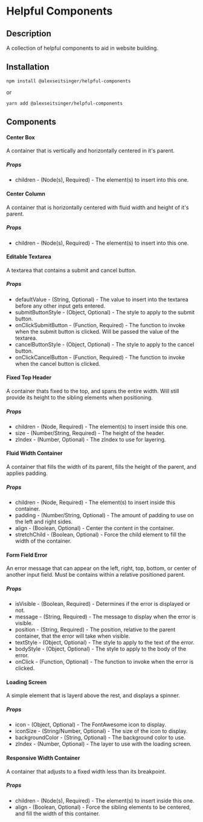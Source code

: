 # Helpful Components

## Description

A collection of helpful components to aid in website building.

## Installation

```
npm install @alexseitsinger/helpful-components
```

or

```
yarn add @alexseitsinger/helpful-components
```

## Components

#### Center Box

A container that is vertically and horizontally centered in it's parent.

##### Props

* children - (Node(s), Required) - The element(s) to insert into this one.

#### Center Column

A container that is horizontally centered with fluid width and height of it's parent.

##### Props

* children - (Node(s), Required) - The element(s) to insert into this one.

#### Editable Textarea

A textarea that contains a submit and cancel button.

##### Props

* defaultValue - (String, Optional) - The value to insert into the textarea before any other input gets entered.
* submitButtonStyle - (Object, Optional) - The style to apply to the submit button.
* onClickSubmitButton - (Function, Required) - The function to invoke when the submit button is clicked. Will be passed the value of the textarea.
* cancelButtonStyle - (Object, Optional) - The style to apply to the cancel button.
* onClickCancelButton - (Function, Required) - The function to invoke when the cancel button is clicked.

#### Fixed Top Header

A container thats fixed to the top, and spans the entire width. Will still provide its height to the sibling elements when positioning.

##### Props

* children - (Node, Required) - The element(s) to insert inside this one.
* size - (Number/String, Required) - The height of the header.
* zIndex - (Number, Optional) - The zIndex to use for layering.

#### Fluid Width Container

A container that fills the width of its parent, fills the height of the parent, and applies padding.

##### Props

* children - (Node, Required) - The element(s) to insert inside this container.
* padding - (Number/String, Optional) - The amount of padding to use on the left and right sides.
* align - (Boolean, Optional) - Center the content in the container.
* stretchChild - (Boolean, Optional) - Force the child element to fill the width of the container.

#### Form Field Error

An error message that can appear on the left, right, top, bottom, or center of another input field. Must be contains within a relative positioned parent.

##### Props

* isVisible - (Boolean, Required) - Determines if the error is displayed or not.
* message - (String, Required) - The message to display when the error is visible.
* position - (String, Required) - The position, relative to the parent container,  that the error will take when visible.
* textStyle - (Object, Optional) - The style to apply to the text of the error.
* bodyStyle - (Object, Optional) - The style to apply to the body of the error.
* onClick - (Function, Optional) - The function to invoke when the error is clicked.

#### Loading Screen

A simple element that is layerd above the rest, and displays a spinner.

##### Props

* icon - (Object, Optional) - The FontAwesome icon to display.
* iconSize - (String/Number, Optional) - The size of the icon to display.
* backgroundColor - (String, Optional) - The background color to use.
* zIndex - (Number, Optional) - The layer to use with the loading screen.

#### Responsive Width Container

A container that adjusts to a fixed width less than its breakpoint.

##### Props

* children - (Node(s), Required) - The element(s) to insert inside this one.
* align - (Boolean, Optional) - Force the sibling elements to be centered, and fill the width of this container.